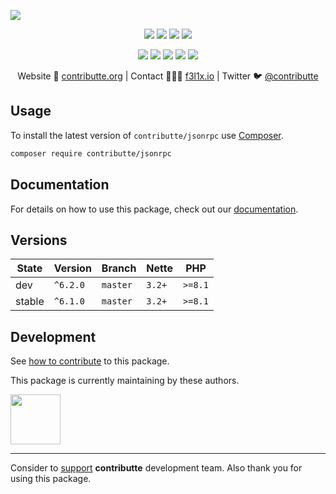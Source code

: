 ![](https://heatbadger.now.sh/github/readme/contributte/jsonrpc/)

<p align=center>
  <a href="https://github.com/contributte/jsonrpc/actions"><img src="https://badgen.net/github/checks/contributte/jsonrpc/master"></a>
  <a href="https://coveralls.io/r/contributte/jsonrpc"><img src="https://badgen.net/coveralls/c/github/contributte/jsonrpc"></a>
  <a href="https://packagist.org/packages/contributte/jsonrpc"><img src="https://badgen.net/packagist/dm/contributte/jsonrpc"></a>
  <a href="https://packagist.org/packages/contributte/jsonrpc"><img src="https://badgen.net/packagist/v/contributte/jsonrpc"></a>
</p>
<p align=center>
  <a href="https://packagist.org/packages/contributte/jsonrpc"><img src="https://badgen.net/packagist/php/contributte/jsonrpc"></a>
  <a href="https://github.com/contributte/jsonrpc"><img src="https://badgen.net/github/license/contributte/jsonrpc"></a>
  <a href="https://bit.ly/ctteg"><img src="https://badgen.net/badge/support/gitter/cyan"></a>
  <a href="https://bit.ly/cttfo"><img src="https://badgen.net/badge/support/forum/yellow"></a>
  <a href="https://contributte.org/partners.html"><img src="https://badgen.net/badge/sponsor/donations/F96854"></a>
</p>

<p align=center>
Website 🚀 <a href="https://contributte.org">contributte.org</a> | Contact 👨🏻‍💻 <a href="https://f3l1x.io">f3l1x.io</a> | Twitter 🐦 <a href="https://twitter.com/contributte">@contributte</a>
</p>

## Usage

To install the latest version of `contributte/jsonrpc` use [Composer](https://getcomposer.org).

```bash
composer require contributte/jsonrpc
```

## Documentation

For details on how to use this package, check out our [documentation](.docs).

## Versions

| State  | Version  | Branch   | Nette  | PHP     |
|--------|----------|----------|--------|---------|
| dev    | `^6.2.0` | `master` | `3.2+` | `>=8.1` |
| stable | `^6.1.0` | `master` | `3.2+` | `>=8.1` |

## Development

See [how to contribute](https://contributte.org/contributing.html) to this package.

This package is currently maintaining by these authors.

<a href="https://github.com/paveljanda">
  <img width="80" height="80" src="https://avatars2.githubusercontent.com/u/1488874?v=3&s=80">
</a>

-----

Consider to [support](https://contributte.org/partners.html) **contributte** development team.
Also thank you for using this package.
